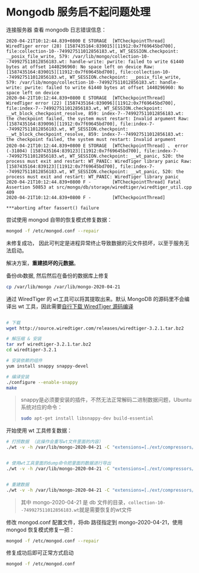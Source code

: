# Mongodb 服务启不起问题处理



连接服务器 查看 mongodb 日志错误信息：

```
2020-04-21T10:12:44.839+0800 E STORAGE  [WTCheckpointThread] WiredTiger error (28) [1587435164:839015][11912:0x7f69645bd700], file:collection-10--749927511012856183.wt, WT_SESSION.checkpoint: __posix_file_write, 579: /var/lib/mongo/collection-10--749927511012856183.wt: handle-write: pwrite: failed to write 61440 bytes at offset 1440296960: No space left on device Raw: [1587435164:839015][11912:0x7f69645bd700], file:collection-10--749927511012856183.wt, WT_SESSION.checkpoint: __posix_file_write, 579: /var/lib/mongo/collection-10--749927511012856183.wt: handle-write: pwrite: failed to write 61440 bytes at offset 1440296960: No space left on device
2020-04-21T10:12:44.839+0800 E STORAGE  [WTCheckpointThread] WiredTiger error (22) [1587435164:839096][11912:0x7f69645bd700], file:index-7--749927511012856183.wt, WT_SESSION.checkpoint: __wt_block_checkpoint_resolve, 859: index-7--749927511012856183.wt: the checkpoint failed, the system must restart: Invalid argument Raw: [1587435164:839096][11912:0x7f69645bd700], file:index-7--749927511012856183.wt, WT_SESSION.checkpoint: __wt_block_checkpoint_resolve, 859: index-7--749927511012856183.wt: the checkpoint failed, the system must restart: Invalid argument
2020-04-21T10:12:44.839+0800 E STORAGE  [WTCheckpointThread] 、 error (-31804) [1587435164:839123][11912:0x7f69645bd700], file:index-7--749927511012856183.wt, WT_SESSION.checkpoint: __wt_panic, 520: the process must exit and restart: WT_PANIC: WiredTiger library panic Raw: [1587435164:839123][11912:0x7f69645bd700], file:index-7--749927511012856183.wt, WT_SESSION.checkpoint: __wt_panic, 520: the process must exit and restart: WT_PANIC: WiredTiger library panic
2020-04-21T10:12:44.839+0800 F -        [WTCheckpointThread] Fatal Assertion 50853 at src/mongo/db/storage/wiredtiger/wiredtiger_util.cpp 409
2020-04-21T10:12:44.839+0800 F -        [WTCheckpointThread] 

***aborting after fassert() failure
```



尝试使用 mongod 自带的恢复模式修复数据：

```bash
mongod -f /etc/mongod.conf --repair
```

未修复成功，  因此可判定是进程异常终止导致数据的元文件损坏，以至于服务无法启动。

解决方案，**重建损坏的元数据**。



备份db数据, 然后然后在备份的数据库上修复

```bash
cp /var/lib/mongo /var/lib/mongo-2020-04-21
```

通过 WiredTiger 的 `wt`工具可以将其提取出来。默认 MongoDB 的源码里不会编译出 wt 工具，因此需要[自行下载 WiredTiger 源码编译](http://source.wiredtiger.com/)

```bash

# 下载
wget http://source.wiredtiger.com/releases/wiredtiger-3.2.1.tar.bz2

# 解压缩 & 安装
tar xvf wiredtiger-3.2.1.tar.bz2
cd wiredtiger-3.2.1

# 安装依赖的组件
yum install snappy snappy-devel

# 编译安装
./configure --enable-snappy
make
```



> snappy是必须要安装的插件，不然无法正常解码二进制数据问题，Ubuntu 系统对应的命令：
>
> ```bash
> sudo apt-get install libsnappy-dev build-essential
> ```



开始使用 wt 工具修复数据：

```bash
# 打捞数据 （此操作会重写wt文件里面的内容）
./wt -v -h /var/lib/mongo-2020-04-21 -C "extensions=[./ext/compressors/snappy/.libs/libwiredtiger_snappy.so]" -R salvage collection-10--749927511012856183.wt


# 使用wt工具里面的dump命令把里面的数据进行导出
./wt -v -h /var/lib/mongo-2020-04-21 -C "extensions=[./ext/compressors/snappy/.libs/libwiredtiger_snappy.so]" -R dump -f ../collection.dump collection-10--749927511012856183


# 重建数据
./wt -v -h /var/lib/mongo-2020-04-21 -C "extensions=[./ext/compressors/snappy/.libs/libwiredtiger_snappy.so]" -R load -f ../collection.dump -r collection-10--749927511012856183
```

> 其中 mongo-2020-04-21 是 db 文件的目录，`collection-10--749927511012856183.wt`就是需要恢复的wt文件

修改 mongod.conf 配置文件，将db 路径指定到 mongo-2020-04-21，使用 mongod 恢复模式修复一把：

```bash
mongod -f /etc/mongod.conf --repair
```

修复成功后即可正常方式启动

```bash
mongod -f /etc/mongod.conf
```

